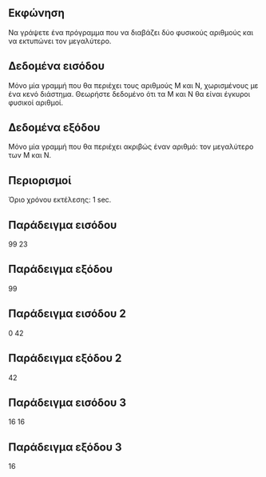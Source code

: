 ## Εκφώνηση
Να γράψετε ένα πρόγραμμα που να διαβάζει δύο φυσικούς αριθμούς και να εκτυπώνει τον μεγαλύτερο.

## Δεδομένα εισόδου
Μόνο μία γραμμή που θα περιέχει τους αριθμούς Μ και Ν, χωρισμένους με ένα κενό διάστημα. Θεωρήστε δεδομένο ότι τα Μ και Ν θα είναι έγκυροι φυσικοί αριθμοί.

## Δεδομένα εξόδου
Μόνο μία γραμμή που θα περιέχει ακριβώς έναν αριθμό: τον μεγαλύτερο των Μ και Ν.

## Περιορισμοί
Όριο χρόνου εκτέλεσης: 1 sec.
## Παράδειγμα εισόδου
99 23
## Παράδειγμα εξόδου
99
## Παράδειγμα εισόδου 2
0 42
## Παράδειγμα εξόδου 2
42
## Παράδειγμα εισόδου 3
16 16
## Παράδειγμα εξόδου 3
16